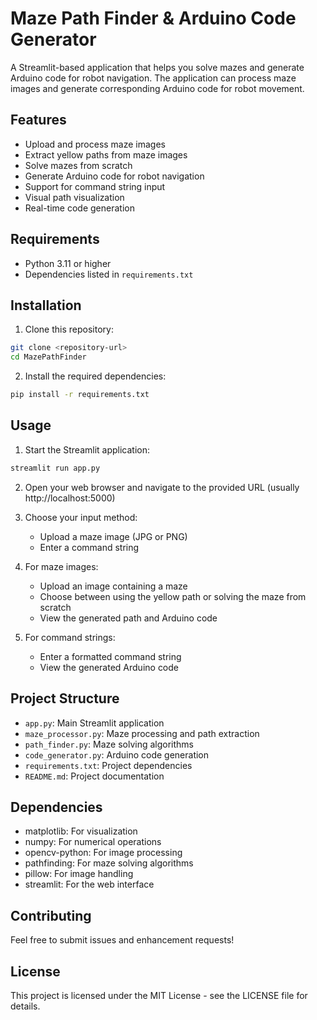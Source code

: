 # Maze Path Finder & Arduino Code Generator

A Streamlit-based application that helps you solve mazes and generate Arduino code for robot navigation. The application can process maze images and generate corresponding Arduino code for robot movement.

## Features

- Upload and process maze images
- Extract yellow paths from maze images
- Solve mazes from scratch
- Generate Arduino code for robot navigation
- Support for command string input
- Visual path visualization
- Real-time code generation

## Requirements

- Python 3.11 or higher
- Dependencies listed in `requirements.txt`

## Installation

1. Clone this repository:
```bash
git clone <repository-url>
cd MazePathFinder
```

2. Install the required dependencies:
```bash
pip install -r requirements.txt
```

## Usage

1. Start the Streamlit application:
```bash
streamlit run app.py
```

2. Open your web browser and navigate to the provided URL (usually http://localhost:5000)

3. Choose your input method:
   - Upload a maze image (JPG or PNG)
   - Enter a command string

4. For maze images:
   - Upload an image containing a maze
   - Choose between using the yellow path or solving the maze from scratch
   - View the generated path and Arduino code

5. For command strings:
   - Enter a formatted command string
   - View the generated Arduino code

## Project Structure

- `app.py`: Main Streamlit application
- `maze_processor.py`: Maze processing and path extraction
- `path_finder.py`: Maze solving algorithms
- `code_generator.py`: Arduino code generation
- `requirements.txt`: Project dependencies
- `README.md`: Project documentation

## Dependencies

- matplotlib: For visualization
- numpy: For numerical operations
- opencv-python: For image processing
- pathfinding: For maze solving algorithms
- pillow: For image handling
- streamlit: For the web interface

## Contributing

Feel free to submit issues and enhancement requests!

## License

This project is licensed under the MIT License - see the LICENSE file for details. 
